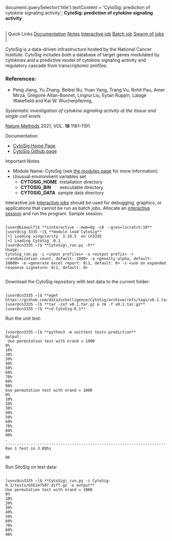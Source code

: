 

document.querySelector('title').textContent = 'CytoSig: prediction of cytokine signaling activity';
**CytoSig: prediction of cytokine signaling activity**


|  |
| --- |
| 
Quick Links
[Documentation](#doc)
[Notes](#notes)
[Interactive job](#int) 
[Batch job](#sbatch) 
[Swarm of jobs](#swarm) 
 |



CytoSig is a data-driven infrastructure hosted by the National Cancer Institute. 
CytoSig includes both a database of target genes modulated by cytokines and 
a predictive model of cytokine signaling activity and regulatory cascade from transcriptomic profiles.



### References:


* Peng Jiang, Yu Zhang, Beibei Ru, Yuan Yang, Trang Vu, Rohit Pau, Amer Mirza, Grégoire Altan-Bonnet, Lingrui Liu, Eytan Ruppin, Lalage Wakefield and Kai W. Wucherpfennig,   

*Systematic investigation of cytokine signaling activity at the tissue and single-cell levels*   

[Nature Methods](https://www.nature.com/articles/s41592-021-01274-5) 2021, VOL. **18** 1181–1191.


Documentation
* [CytoSig Home Page](https://cytosig.ccr.cancer.gov/)
* [CytoSig Github page](https://github.com/data2intelligence/CytoSig)


Important Notes
* Module Name: CytoSig (see [the modules page](https://hpc.nih.gov/apps/modules.html) for more information)
* Unusual environment variables set
	+ **CYTOSIG\_HOME**  installation directory
	+ **CYTOSIG\_BIN**       executable directory
	+ **CYTOSIG\_DATA**  sample data directory



Interactive job
[Interactive jobs](/docs/userguide.html#int) should be used for debugging, graphics, or applications that cannot be run as batch jobs.
Allocate an [interactive session](/docs/userguide.html#int) and run the program. Sample session:



```

[user@biowulf]$ **sinteractive --mem=8g -c8 --gres=lscratch:10**
[user@cig 3335 ~]$ **module load CytoSig**
[+] Loading singularity  3.10.5  on cn3335
[+] Loading CytoSig  0.1
[user@cn3335 ~]$ **CytoSig\_run.py -h**
Usage:
CytoSig_run.py -i <input profiles> -o <output prefix> -r <randomization count, default: 1000> -a <penalty alpha, default: 10000> -e <generate excel report: 0|1, default: 0> -s <use an expanded response signature: 0|1, default: 0>


```

Download the CytoSig repository with test data to the current folder:

```

[user@cn3335 ~]$ **wget https://github.com/data2intelligence/CytoSig/archive/refs/tags/v0.1.tar.gz**
[user@cn3335 ~]$ **tar -zxf v0.1.tar.gz & rm -f v0.1.tar.gz**
[user@cn3335 ~]$ **cd CytoSig-0.1**

```

Run the unit test:

```

[user@cn3335 ~]$ **python3 -m unittest tests.prediction**
Output:
 Use permutation test with nrand = 1000
0%
10%
20%
30%
40%
50%
60%
70%
80%
90%
Use permutation test with nrand = 1000
0%
10%
20%
30%
40%
50%
60%
70%
80%
90%
.
----------------------------------------------------------------------
Ran 1 test in 3.095s

OK

```

Run SitoSig on test data:

```

[user@cn3335 ~]$ **CytoSig\_run.py -i CytoSig-0.1/tests/GSE147507.diff.gz -o output** 
Use permutation test with nrand = 1000
0%
10%
20%
30%
40%
50%
60%
70%
80%
90%

```





